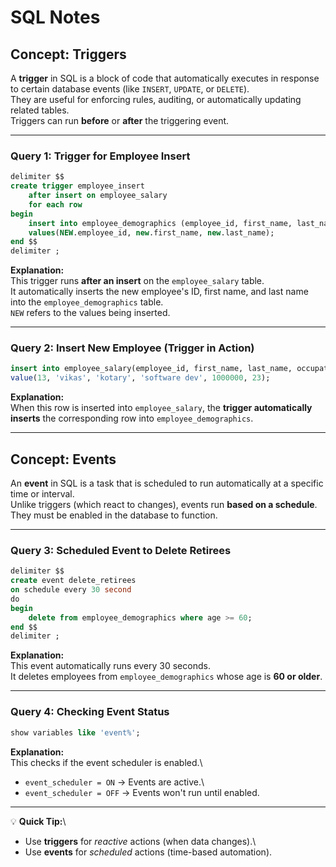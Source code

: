 # SQL Notes

## Concept: Triggers

A **trigger** in SQL is a block of code that automatically executes in
response to certain database events (like `INSERT`, `UPDATE`, or
`DELETE`).\
They are useful for enforcing rules, auditing, or automatically updating
related tables.\
Triggers can run **before** or **after** the triggering event.

------------------------------------------------------------------------

### Query 1: Trigger for Employee Insert

``` sql
delimiter $$
create trigger employee_insert
    after insert on employee_salary
    for each row 
begin 
    insert into employee_demographics (employee_id, first_name, last_name) 
    values(NEW.employee_id, new.first_name, new.last_name);
end $$
delimiter ;
```

**Explanation:**\
This trigger runs **after an insert** on the `employee_salary` table.\
It automatically inserts the new employee's ID, first name, and last
name into the `employee_demographics` table.\
`NEW` refers to the values being inserted.

------------------------------------------------------------------------

### Query 2: Insert New Employee (Trigger in Action)

``` sql
insert into employee_salary(employee_id, first_name, last_name, occupation, salary, dept_id)
value(13, 'vikas', 'kotary', 'software dev', 1000000, 23);
```

**Explanation:**\
When this row is inserted into `employee_salary`, the **trigger
automatically inserts** the corresponding row into
`employee_demographics`.

------------------------------------------------------------------------

## Concept: Events

An **event** in SQL is a task that is scheduled to run automatically at
a specific time or interval.\
Unlike triggers (which react to changes), events run **based on a
schedule**.\
They must be enabled in the database to function.

------------------------------------------------------------------------

### Query 3: Scheduled Event to Delete Retirees

``` sql
delimiter $$
create event delete_retirees
on schedule every 30 second 
do 
begin 
    delete from employee_demographics where age >= 60;
end $$
delimiter ;
```

**Explanation:**\
This event automatically runs every 30 seconds.\
It deletes employees from `employee_demographics` whose age is **60 or
older**.

------------------------------------------------------------------------

### Query 4: Checking Event Status

``` sql
show variables like 'event%';
```

**Explanation:**\
This checks if the event scheduler is enabled.\
- `event_scheduler = ON` → Events are active.\
- `event_scheduler = OFF` → Events won't run until enabled.

------------------------------------------------------------------------

💡 **Quick Tip:**\
- Use **triggers** for *reactive* actions (when data changes).\
- Use **events** for *scheduled* actions (time-based automation).
